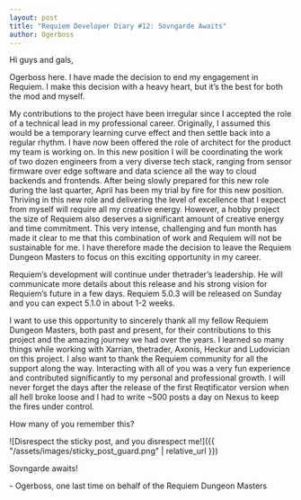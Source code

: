 ```yaml
---
layout: post
title: "Requiem Developer Diary #12: Sovngarde Awaits"
author: Ogerboss
---
```

Hi guys and gals,

Ogerboss here. I have made the decision to end my engagement in Requiem. I make this decision with a heavy heart, but it’s the best for both the mod and myself.

My contributions to the project have been irregular since I accepted the role of a technical lead in my professional career. Originally, I assumed this would be a temporary learning curve effect and then settle back into a regular rhythm. I have now been offered the role of architect for the product my team is working on. In this new position I will be coordinating the work of two dozen engineers from a very diverse tech stack, ranging from sensor firmware over edge software and data science all the way to cloud backends and frontends. After being slowly prepared for this new role during the last quarter, April has been my trial by fire for this new position. Thriving in this new role and delivering the level of excellence that I expect from myself will require all my creative energy. However, a hobby project the size of Requiem also deserves a significant amount of creative energy and time commitment. This very intense, challenging and fun month has made it clear to me that this combination of work and Requiem will not be sustainable for me. I have therefore made the decision to leave the Requiem Dungeon Masters to focus on this exciting opportunity in my career.

Requiem’s development will continue under thetrader’s leadership. He will communicate more details about this release and his strong vision for Requiem’s future in a few days. Requiem 5.0.3 will be released on Sunday and you can expect 5.1.0 in about 1-2 weeks.

I want to use this opportunity to sincerely thank all my fellow Requiem Dungeon Masters, both past and present, for their contributions to this project and the amazing journey we had over the years. I learned so many things while working with Xarrian, thetrader, Axonis, Heckur and Ludovician on this project. I also want to thank the Requiem community for all the support along the way. Interacting with all of you was a very fun experience and contributed significantly to my personal and professional growth. I will never forget the days after the release of the first Reqtificator version when all hell broke loose and I had to write \~500 posts a day on Nexus to keep the fires under control.

How many of you remember this?

![Disrespect the sticky post, and you disrespect me!]({{ "/assets/images/sticky_post_guard.png" | relative_url }})

Sovngarde awaits!

\- Ogerboss, one last time on behalf of the Requiem Dungeon Masters
